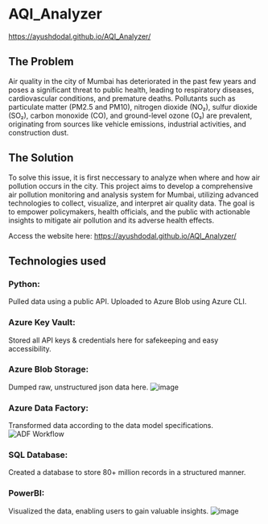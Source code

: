 # AQI_Analyzer
https://ayushdodal.github.io/AQI_Analyzer/

## The Problem
Air quality in the city of Mumbai has deteriorated in the past few years and poses a significant threat to public health, leading to respiratory diseases, cardiovascular conditions, and premature deaths. Pollutants such as particulate matter (PM2.5 and PM10), nitrogen dioxide (NO₂), sulfur dioxide (SO₂), carbon monoxide (CO), and ground-level ozone (O₃) are prevalent, originating from sources like vehicle emissions, industrial activities, and construction dust.

## The Solution
To solve this issue, it is first neccessary to analyze when where and how air pollution occurs in the city. This project aims to develop a comprehensive air pollution monitoring and analysis system for Mumbai, utilizing advanced technologies to collect, visualize, and interpret air quality data. The goal is to empower policymakers, health officials, and the public with actionable insights to mitigate air pollution and its adverse health effects.

Access the website here: https://ayushdodal.github.io/AQI_Analyzer/

## Technologies used

### Python: 
Pulled data using a public API. Uploaded to Azure Blob using Azure CLI.

### Azure Key Vault: 
Stored all API keys & credentials here for safekeeping and easy accessibility.

### Azure Blob Storage: 
Dumped raw, unstructured json data here.
![image](https://github.com/user-attachments/assets/6a19e695-f6f6-4cea-8c7d-2d45c12a221e)



### Azure Data Factory: 
Transformed data according to the data model specifications.
![ADF Workflow](https://github.com/user-attachments/assets/88333076-687a-4b64-aa9c-7780dda3ab27)


### SQL Database: 
Created a database to store 80+ million records in a structured manner.

### PowerBI: 
Visualized the data, enabling users to gain valuable insights.
![image](https://github.com/user-attachments/assets/7eb7eb2c-151c-44fc-a5d9-80695a7e25bb)

